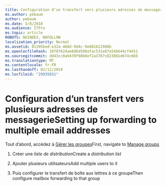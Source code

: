 ```yaml
---
title: Configuration d’un transfert vers plusieurs adresses de messagerie
ms.author: pebaum
author: pebaum
ms.date: 5/8/2018
ms.audience: ITPro
ms.topic: article
ROBOTS: NOINDEX, NOFOLLOW
localization_priority: Normal
ms.assetid: 81205bed-e32a-468d-9d4c-9e881622908b
ms.openlocfilehash: 10787624ae8d6d590afac531e87a54b644cf4451
ms.sourcegitcommit: dd43cc0a9470f98b8ef2a3787c823801d674c666
ms.translationtype: MT
ms.contentlocale: fr-FR
ms.lasthandoff: 02/12/2019
ms.locfileid: "29935031"
---
```

# <a name="setting-up-forwarding-to-multiple-email-addresses"></a><span data-ttu-id="bdf2e-102">Configuration d’un transfert vers plusieurs adresses de messagerie</span><span class="sxs-lookup"><span data-stu-id="bdf2e-102">Setting up forwarding to multiple email addresses</span></span>

<span data-ttu-id="bdf2e-103">Tout d’abord, accédez à [Gérer les groupes](https://portal.office.com/adminportal/home#/groups)</span><span class="sxs-lookup"><span data-stu-id="bdf2e-103">First, navigate to [Manage groups](https://portal.office.com/adminportal/home#/groups)</span></span>
  
1. <span data-ttu-id="bdf2e-104">Créer une *liste de distribution*</span><span class="sxs-lookup"><span data-stu-id="bdf2e-104">Create a  *distribution list*</span></span> 
    
2. <span data-ttu-id="bdf2e-105">Ajouter plusieurs utilisateurs</span><span class="sxs-lookup"><span data-stu-id="bdf2e-105">Add multiple users to it</span></span>
    
3. <span data-ttu-id="bdf2e-106">Puis configurer le transfert de boîte aux lettres à ce groupe</span><span class="sxs-lookup"><span data-stu-id="bdf2e-106">Then configure mailbox forwarding to that group</span></span>
    

